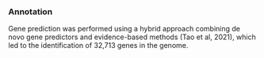 ### Annotation
Gene prediction was performed using a hybrid approach combining de novo gene predictors and evidence-based methods (Tao et al, 2021), which led to the identification of 32,713 genes in the genome.
